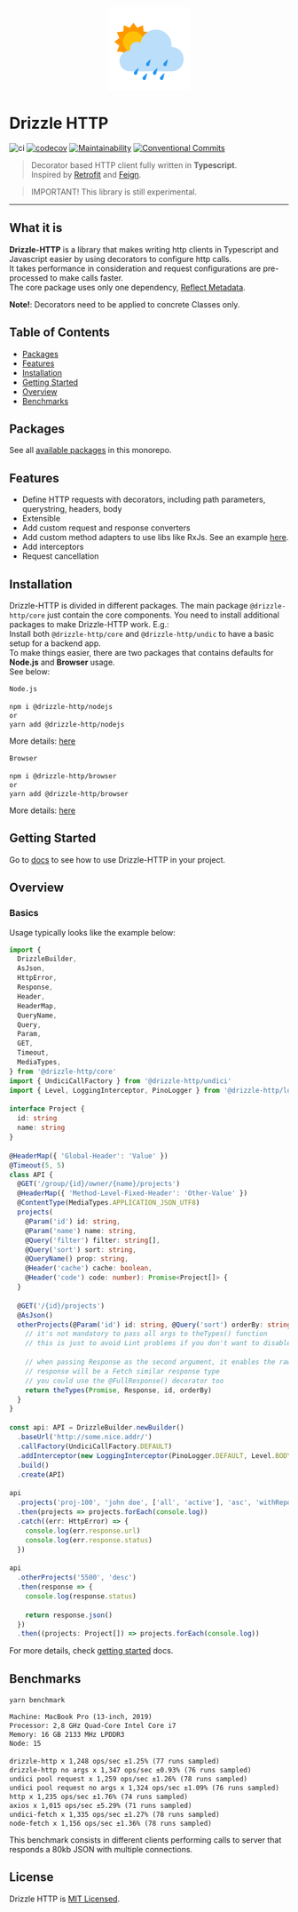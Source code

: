 <p style="text-align: center" align="center">
  <a href="https://github.com/vitorsalgado/drizzle-http" target="_blank"><img src="assets/drizzle.png" width="150px" alt="Drizzle HTTP Logo" /></a>
</p>

# Drizzle HTTP

![ci](https://github.com/vitorsalgado/drizzle-http/workflows/ci/badge.svg)
[![codecov](https://codecov.io/gh/vitorsalgado/drizzle-http/branch/main/graph/badge.svg?token=XU2YHXHAEH)](https://codecov.io/gh/vitorsalgado/drizzle-http)
[![Maintainability](https://api.codeclimate.com/v1/badges/b8af30859a8e2c939517/maintainability)](https://codeclimate.com/github/vitorsalgado/drizzle-http/maintainability) 
[![Conventional Commits](https://img.shields.io/badge/Conventional%20Commits-1.0.0-blue.svg)](https://conventionalcommits.org)

> Decorator based HTTP client fully written in **Typescript**.  
> Inspired by [Retrofit](https://github.com/square/retrofit) and [Feign](https://github.com/OpenFeign/feign).

> IMPORTANT! This library is still experimental.
---

## What it is

**Drizzle-HTTP** is a library that makes writing http clients in Typescript and Javascript easier by using decorators to
configure http calls.  
It takes performance in consideration and request configurations are pre-processed to make calls faster.  
The core package uses only one dependency, [Reflect Metadata](https://www.npmjs.com/package/reflect-metadata).

**Note!**: Decorators need to be applied to concrete Classes only.

## Table of Contents

- [Packages](#packages)
- [Features](#features)
- [Installation](#installation)
- [Getting Started](#getting-started)
- [Overview](#overview)
- [Benchmarks](#benchmarks)

## Packages

See all [available packages](pkgs/README.md) in this monorepo.

## Features

- Define HTTP requests with decorators, including path parameters, querystring, headers, body
- Extensible
- Add custom request and response converters
- Add custom method adapters to use libs like RxJs. See an example [here](pkgs/drizzle-http-rxjs-adapter).
- Add interceptors
- Request cancellation

## Installation

Drizzle-HTTP is divided in different packages. The main package `@drizzle-http/core` just contain the core components.
You need to install additional packages to make Drizzle-HTTP work. E.g.:  
Install both `@drizzle-http/core` and `@drizzle-http/undic` to have a basic setup for a backend app.  
To make things easier, there are two packages that contains defaults for **Node.js** and **Browser** usage.  
See below:

```
Node.js

npm i @drizzle-http/nodejs
or
yarn add @drizzle-http/nodejs
```

More details: [here](pkgs/drizzle-http-nodejs)

```
Browser

npm i @drizzle-http/browser
or
yarn add @drizzle-http/browser
```

More details: [here](pkgs/drizzle-http-browser)

## Getting Started

Go to [docs](docs/README.md) to see how to use Drizzle-HTTP in your project.

## Overview

### Basics

Usage typically looks like the example below:

```typescript
import {
  DrizzleBuilder,
  AsJson,
  HttpError,
  Response,
  Header,
  HeaderMap,
  QueryName,
  Query,
  Param,
  GET,
  Timeout,
  MediaTypes,
} from '@drizzle-http/core'
import { UndiciCallFactory } from '@drizzle-http/undici'
import { Level, LoggingInterceptor, PinoLogger } from '@drizzle-http/logging-interceptor'

interface Project {
  id: string
  name: string
}

@HeaderMap({ 'Global-Header': 'Value' })
@Timeout(5, 5)
class API {
  @GET('/group/{id}/owner/{name}/projects')
  @HeaderMap({ 'Method-Level-Fixed-Header': 'Other-Value' })
  @ContentType(MediaTypes.APPLICATION_JSON_UTF8)
  projects(
    @Param('id') id: string,
    @Param('name') name: string,
    @Query('filter') filter: string[],
    @Query('sort') sort: string,
    @QueryName() prop: string,
    @Header('cache') cache: boolean,
    @Header('code') code: number): Promise<Project[]> {
  }

  @GET('/{id}/projects')
  @AsJson()
  otherProjects(@Param('id') id: string, @Query('sort') orderBy: string): Promise<Response> {
    // it's not mandatory to pass all args to theTypes() function
    // this is just to avoid Lint problems if you don't want to disable analyzes all the time.

    // when passing Response as the second argument, it enables the raw converter and the 
    // response will be a Fetch similar response type
    // you could use the @FullResponse() decorator too
    return theTypes(Promise, Response, id, orderBy)
  }
}

const api: API = DrizzleBuilder.newBuilder()
  .baseUrl('http://some.nice.addr/')
  .callFactory(UndiciCallFactory.DEFAULT)
  .addInterceptor(new LoggingInterceptor(PinoLogger.DEFAULT, Level.BODY))
  .build()
  .create(API)

api
  .projects('proj-100', 'john doe', ['all', 'active'], 'asc', 'withReports()', false, 100)
  .then(projects => projects.forEach(console.log))
  .catch((err: HttpError) => {
    console.log(err.response.url)
    console.log(err.response.status)
  })

api
  .otherProjects('5500', 'desc')
  .then(response => {
    console.log(response.status)

    return response.json()
  })
  .then((projects: Project[]) => projects.forEach(console.log))
```

For more details, check [getting started](docs/README.md) docs.

## Benchmarks

```
yarn benchmark
```

```
Machine: MacBook Pro (13-inch, 2019)
Processor: 2,8 GHz Quad-Core Intel Core i7
Memory: 16 GB 2133 MHz LPDDR3
Node: 15

drizzle-http x 1,248 ops/sec ±1.25% (77 runs sampled)
drizzle-http no args x 1,347 ops/sec ±0.93% (76 runs sampled)
undici pool request x 1,259 ops/sec ±1.26% (78 runs sampled)
undici pool request no args x 1,324 ops/sec ±1.09% (76 runs sampled)
http x 1,235 ops/sec ±1.76% (74 runs sampled)
axios x 1,015 ops/sec ±5.29% (71 runs sampled)
undici-fetch x 1,335 ops/sec ±1.27% (78 runs sampled)
node-fetch x 1,156 ops/sec ±1.36% (78 runs sampled)
```

This benchmark consists in different clients performing calls to server that responds a 80kb JSON with multiple
connections.

## License

Drizzle HTTP is [MIT Licensed](LICENSE).
